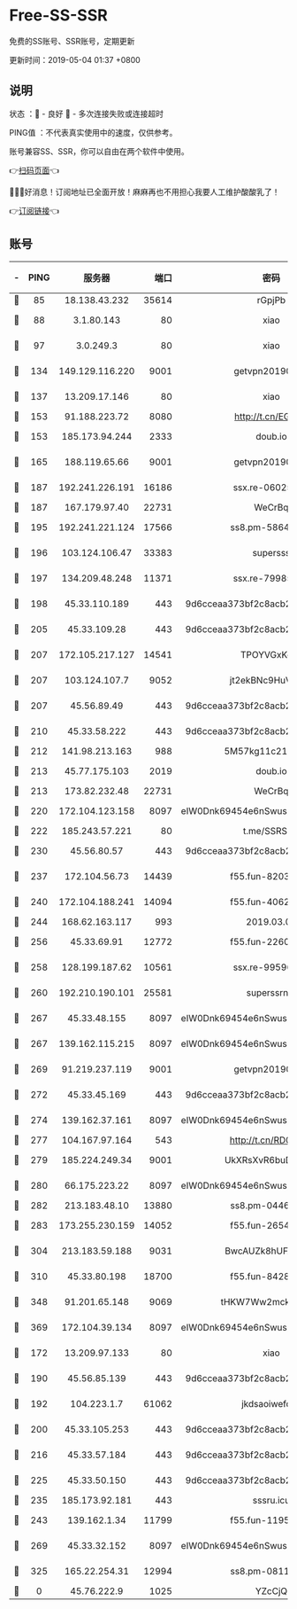 # Free-SS-SSR

免费的SS账号、SSR账号，定期更新

更新时间：2019-05-04 01:37 +0800

## 说明

状态     ：🙂 - 良好 🙁 - 多次连接失败或连接超时

PING值   ：不代表真实使用中的速度，仅供参考。

账号兼容SS、SSR，你可以自由在两个软件中使用。

👉[扫码页面](https://liesauer.github.io/Free-SS-SSR/)👈

🎉🎉🎉好消息！订阅地址已全面开放！麻麻再也不用担心我要人工维护酸酸乳了！

👉[订阅链接](https://www.liesauer.net/yogurt/subscribe?ACCESS_TOKEN=DAYxR3mMaZAsaqUb)👈

## 账号

|-|PING|服务器|端口|密码|加密方式|区域|
|:----:|:----:|:-----:|-----:|:----:|:----:|:----:|
|🙂|85|18.138.43.232|35614|rGpjPb|rc4-md5|SG|
|🙂|88|3.1.80.143|80|xiao|aes-128-ctr|SG|
|🙂|97|3.0.249.3|80|xiao|aes-128-ctr|SG|
|🙂|134|149.129.116.220|9001|getvpn20190501|aes-256-cfb|CN|
|🙂|137|13.209.17.146|80|xiao|aes-128-ctr|KR|
|🙂|153|91.188.223.72|8080|http://t.cn/EGJIyrl|rc4-md5|RU|
|🙂|153|185.173.94.244|2333|doub.io|aes-128-ctr|RU|
|🙂|165|188.119.65.66|9001|getvpn20190501|aes-256-cfb|RU|
|🙂|187|192.241.226.191|16186|ssx.re-06025821|aes-256-cfb|US|
|🙂|187|167.179.97.40|22731|WeCrBq|rc4-md5|JP|
|🙂|195|192.241.221.124|17566|ss8.pm-58649429|aes-256-cfb|US|
|🙂|196|103.124.106.47|33383|supersss|aes-256-cfb|US|
|🙂|197|134.209.48.248|11371|ssx.re-79985465|aes-256-cfb|US|
|🙂|198|45.33.110.189|443|9d6cceaa373bf2c8acb22e60b6a58be6|aes-256-cfb|US|
|🙂|205|45.33.109.28|443|9d6cceaa373bf2c8acb22e60b6a58be6|aes-256-cfb|US|
|🙂|207|172.105.217.127|14541|TPOYVGxKglpi|aes-256-cfb|JP|
|🙂|207|103.124.107.7|9052|jt2ekBNc9HuVtm2a|aes-256-cfb|US|
|🙂|207|45.56.89.49|443|9d6cceaa373bf2c8acb22e60b6a58be6|aes-256-cfb|US|
|🙂|210|45.33.58.222|443|9d6cceaa373bf2c8acb22e60b6a58be6|aes-256-cfb|US|
|🙂|212|141.98.213.163|988|5M57kg11c214qDmK|chacha20|KR|
|🙂|213|45.77.175.103|2019|doub.io|aes-128-ctr|SG|
|🙂|213|173.82.232.48|22731|WeCrBq|rc4-md5|US|
|🙂|220|172.104.123.158|8097|eIW0Dnk69454e6nSwuspv9DmS201tQ0D|aes-256-cfb|JP|
|🙂|222|185.243.57.221|80|t.me/SSRSUB|rc4-md5|US|
|🙂|230|45.56.80.57|443|9d6cceaa373bf2c8acb22e60b6a58be6|aes-256-cfb|US|
|🙂|237|172.104.56.73|14439|f55.fun-82032578|aes-256-cfb|SG|
|🙂|240|172.104.188.241|14094|f55.fun-40620335|aes-256-cfb|SG|
|🙂|244|168.62.163.117|993|2019.03.07|rc4-md5|US|
|🙂|256|45.33.69.91|12772|f55.fun-22600142|aes-256-cfb|US|
|🙂|258|128.199.187.62|10561|ssx.re-99596848|aes-256-cfb|SG|
|🙂|260|192.210.190.101|25581|superssrnet|aes-256-cfb|US|
|🙂|267|45.33.48.155|8097|eIW0Dnk69454e6nSwuspv9DmS201tQ0D|aes-256-cfb|US|
|🙂|267|139.162.115.215|8097|eIW0Dnk69454e6nSwuspv9DmS201tQ0D|aes-256-cfb|JP|
|🙂|269|91.219.237.119|9001|getvpn20190501|aes-256-cfb|HU|
|🙂|272|45.33.45.169|443|9d6cceaa373bf2c8acb22e60b6a58be6|aes-256-cfb|US|
|🙂|274|139.162.37.161|8097|eIW0Dnk69454e6nSwuspv9DmS201tQ0D|aes-256-cfb|SG|
|🙂|277|104.167.97.164|543|http://t.cn/RD0D7sx|rc4-md5|CA|
|🙂|279|185.224.249.34|9001|UkXRsXvR6buDMG2Y|aes-256-cfb|RU|
|🙂|280|66.175.223.22|8097|eIW0Dnk69454e6nSwuspv9DmS201tQ0D|aes-256-cfb|US|
|🙂|282|213.183.48.10|13880|ss8.pm-04464339|rc4-md5|RU|
|🙂|283|173.255.230.159|14052|f55.fun-26540200|aes-256-cfb|US|
|🙂|304|213.183.59.188|9031|BwcAUZk8hUFAkDGN|aes-256-cfb|NL|
|🙂|310|45.33.80.198|18700|f55.fun-84280067|aes-256-cfb|US|
|🙂|348|91.201.65.148|9069|tHKW7Ww2mck9CHQG|aes-256-cfb|IT|
|🙂|369|172.104.39.134|8097|eIW0Dnk69454e6nSwuspv9DmS201tQ0D|aes-256-cfb|SG|
|🙂|172|13.209.97.133|80|xiao|aes-128-ctr|KR|
|🙂|190|45.56.85.139|443|9d6cceaa373bf2c8acb22e60b6a58be6|aes-256-cfb|US|
|🙂|192|104.223.1.7|61062|jkdsaoiwefdsa|aes-256-cfb|US|
|🙂|200|45.33.105.253|443|9d6cceaa373bf2c8acb22e60b6a58be6|aes-256-cfb|US|
|🙂|216|45.33.57.184|443|9d6cceaa373bf2c8acb22e60b6a58be6|aes-256-cfb|US|
|🙂|225|45.33.50.150|443|9d6cceaa373bf2c8acb22e60b6a58be6|aes-256-cfb|US|
|🙂|235|185.173.92.181|443|sssru.icu|rc4-md5|RU|
|🙂|243|139.162.1.34|11799|f55.fun-11952434|aes-256-cfb|SG|
|🙂|269|45.33.32.152|8097|eIW0Dnk69454e6nSwuspv9DmS201tQ0D|aes-256-cfb|US|
|🙂|325|165.22.254.31|12994|ss8.pm-08118234|aes-256-cfb|SG|
|🙁|0|45.76.222.9|1025|YZcCjQ|rc4-md5|JP|
